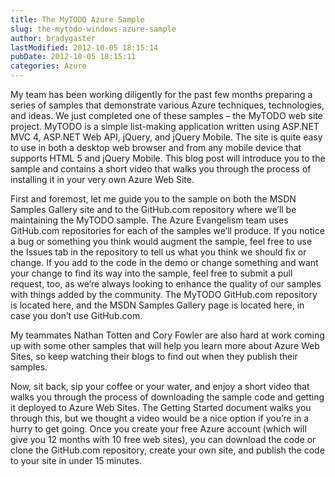 ```yaml
---
title: The MyTODO Azure Sample
slug: the-mytodo-windows-azure-sample
author: bradygaster
lastModified: 2012-10-05 18:15:14
pubDate: 2012-10-05 18:15:11
categories: Azure
---
```


<p>My team has been working diligently for the past few months preparing a series of samples that demonstrate various Azure techniques, technologies, and ideas. We just completed one of these samples &#x2013; the MyTODO web site project. MyTODO is a simple list-making
  application written using ASP.NET MVC 4, ASP.NET Web API, jQuery, and jQuery Mobile. The site is quite easy to use in both a desktop web browser and from any mobile device that supports HTML 5 and jQuery Mobile. This blog post will introduce you to
  the sample and contains a short video that walks you through the process of installing it in your very own Azure Web Site.&#xA0; </p>
<p>First and foremost, let me guide you to the sample on both the MSDN Samples Gallery site and to the GitHub.com repository where we&#x2019;ll be maintaining the MyTODO sample. The Azure Evangelism team uses GitHub.com repositories for each of the samples we&#x2019;ll
  produce. If you notice a bug or something you think would augment the sample, feel free to use the Issues tab in the repository to tell us what you think we should fix or change. If you add to the code in the demo or change something and want your change
  to find its way into the sample, feel free to submit a pull request, too, as we&#x2019;re always looking to enhance the quality of our samples with things added by the community. The
  <a>MyTODO GitHub.com repository is located here</a>, and the
  <a>MSDN Samples Gallery page is located here</a>, in case you don&#x2019;t use GitHub.com. </p>
<p>My teammates
  <a>Nathan Totten</a>  and
  <a>Cory Fowler</a>  are also hard at work coming up with some other samples that will help you learn more about Azure Web Sites, so keep watching their blogs to find out when they publish their samples. </p>
<p>Now, sit back, sip your coffee or your water, and enjoy a short video that walks you through the process of downloading the sample code and getting it deployed to Azure Web Sites. The
  <a>Getting Started</a>  document walks you through this, but we thought a video would be a nice option if you&#x2019;re in a hurry to get going. Once you
  <a>create your free Azure account</a>  (which will give you 12 months with 10 free web sites), you can download the code or clone the GitHub.com repository, create your own site, and publish the code to your site in under 15 minutes. </p>
<p>
  
    
  
</p>
